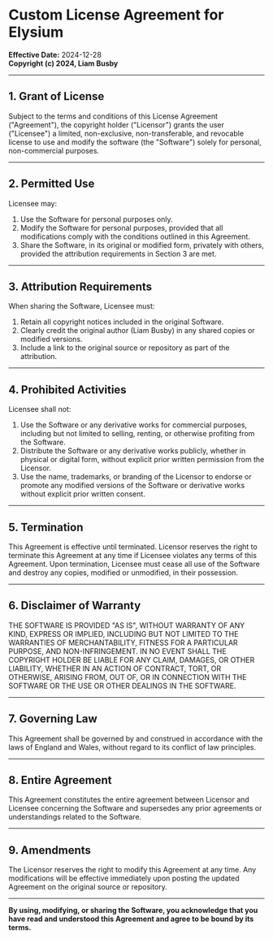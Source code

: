 # Custom License Agreement for Elysium

**Effective Date:** 2024-12-28  
**Copyright (c) 2024, Liam Busby**

---

## 1. Grant of License
Subject to the terms and conditions of this License Agreement ("Agreement"), the copyright holder ("Licensor") grants the user ("Licensee") a limited, non-exclusive, non-transferable, and revocable license to use and modify the software (the "Software") solely for personal, non-commercial purposes.

---

## 2. Permitted Use
Licensee may:
1. Use the Software for personal purposes only.  
2. Modify the Software for personal purposes, provided that all modifications comply with the conditions outlined in this Agreement.  
3. Share the Software, in its original or modified form, privately with others, provided the attribution requirements in Section 3 are met.  

---

## 3. Attribution Requirements
When sharing the Software, Licensee must:
1. Retain all copyright notices included in the original Software.  
2. Clearly credit the original author (Liam Busby) in any shared copies or modified versions.  
3. Include a link to the original source or repository as part of the attribution.

---

## 4. Prohibited Activities
Licensee shall not:
1. Use the Software or any derivative works for commercial purposes, including but not limited to selling, renting, or otherwise profiting from the Software.  
2. Distribute the Software or any derivative works publicly, whether in physical or digital form, without explicit prior written permission from the Licensor.  
3. Use the name, trademarks, or branding of the Licensor to endorse or promote any modified versions of the Software or derivative works without explicit prior written consent.  

---

## 5. Termination
This Agreement is effective until terminated. Licensor reserves the right to terminate this Agreement at any time if Licensee violates any terms of this Agreement. Upon termination, Licensee must cease all use of the Software and destroy any copies, modified or unmodified, in their possession.

---

## 6. Disclaimer of Warranty
THE SOFTWARE IS PROVIDED "AS IS", WITHOUT WARRANTY OF ANY KIND, EXPRESS OR IMPLIED, INCLUDING BUT NOT LIMITED TO THE WARRANTIES OF MERCHANTABILITY, FITNESS FOR A PARTICULAR PURPOSE, AND NON-INFRINGEMENT. IN NO EVENT SHALL THE COPYRIGHT HOLDER BE LIABLE FOR ANY CLAIM, DAMAGES, OR OTHER LIABILITY, WHETHER IN AN ACTION OF CONTRACT, TORT, OR OTHERWISE, ARISING FROM, OUT OF, OR IN CONNECTION WITH THE SOFTWARE OR THE USE OR OTHER DEALINGS IN THE SOFTWARE.

---

## 7. Governing Law
This Agreement shall be governed by and construed in accordance with the laws of England and Wales, without regard to its conflict of law principles.

---

## 8. Entire Agreement
This Agreement constitutes the entire agreement between Licensor and Licensee concerning the Software and supersedes any prior agreements or understandings related to the Software.

---

## 9. Amendments
The Licensor reserves the right to modify this Agreement at any time. Any modifications will be effective immediately upon posting the updated Agreement on the original source or repository.

---

**By using, modifying, or sharing the Software, you acknowledge that you have read and understood this Agreement and agree to be bound by its terms.**
